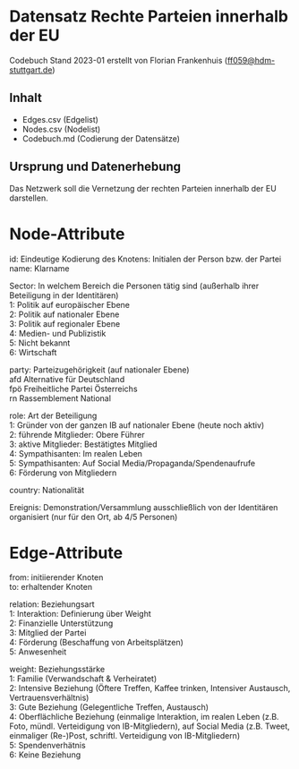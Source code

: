 # Datensatz Rechte Parteien innerhalb der EU #
Codebuch Stand 2023-01
erstellt von Florian Frankenhuis (ff059@hdm-stuttgart.de)

## Inhalt
- Edges.csv (Edgelist)
- Nodes.csv (Nodelist)
- Codebuch.md (Codierung der Datensätze)

## Ursprung und Datenerhebung

Das Netzwerk soll die Vernetzung der rechten Parteien innerhalb der EU darstellen.



# Node-Attribute

id: Eindeutige Kodierung des Knotens: Initialen der Person bzw. der Partei				
name: Klarname				
				
Sector: In welchem Bereich die Personen tätig sind (außerhalb ihrer Beteiligung in der Identitären)				
1: Politik auf europäischer Ebene				
2: Politik auf nationaler Ebene				
3: Politik auf regionaler Ebene				
4: Medien- und Publizistik				
5: Nicht bekannt				
6: Wirtschaft				
				
party: Parteizugehörigkeit (auf nationaler Ebene)				
afd	Alternative für Deutschland			
fpö	Freiheitliche Partei Österreichs			
rn	Rassemblement National			
				
role: Art der Beteiligung				
1: Gründer von der ganzen IB auf nationaler Ebene (heute noch aktiv)				
2: führende Mitglieder: Obere Führer				
3: aktive Mitglieder: Bestätigtes Mitglied				
4: Sympathisanten: Im realen Leben				
5: Sympathisanten: Auf Social Media/Propaganda/Spendenaufrufe				
6: Förderung von Mitgliedern				
				
country: Nationalität				
				
Ereignis: Demonstration/Versammlung ausschließlich von der Identitären organisiert (nur für den Ort, ab 4/5 Personen)				
				
				
# Edge-Attribute			
from: initiierender Knoten				
to: erhaltender Knoten				
				
relation: Beziehungsart				
1: Interaktion: Definierung über Weight				
2: Finanzielle Unterstützung				
3: Mitglied der Partei				
4: Förderung (Beschaffung von Arbeitsplätzen)				
5: Anwesenheit				
				
				
weight: Beziehungsstärke				
1: Familie (Verwandschaft & Verheiratet)				
2: Intensive Beziehung (Öftere Treffen, Kaffee trinken, Intensiver Austausch, Vertrauensverhältnis)				
3: Gute Beziehung (Gelegentliche Treffen, Austausch)				
4: Oberflächliche Beziehung (einmalige Interaktion, im realen Leben (z.B. Foto, mündl. Verteidigung von IB-Mitgliedern), auf Social Media (z.B. Tweet, einmaliger (Re-)Post, schriftl. Verteidigung von IB-Mitgliedern)				
5: Spendenverhätnis				
6: Keine Beziehung		
